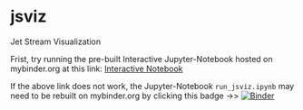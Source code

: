 # jsviz
Jet Stream Visualization

Frist, try running the pre-built Interactive Jupyter-Notebook hosted on mybinder.org at this link: 
[Interactive Notebook](https://mybinder.org/v2/gh/neaptide/jsviz/d4adea4a1f3c56d091bc5608cea1eeb72a3e8a0b)

If the above link does not work, the Jupyter-Notebook `run_jsviz.ipynb` may need to be rebuilt on mybinder.org by 
clicking this badge ->>
[![Binder](https://mybinder.org/badge_logo.svg)](https://mybinder.org/v2/gh/neaptide/jsviz/master)


